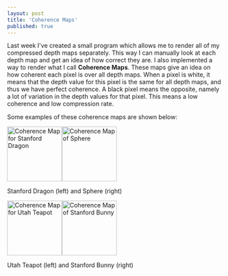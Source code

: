 ```yaml
---
layout: post
title: 'Coherence Maps'
published: true
---
```


Last week I've created a small program which allows me to render all of my compressed depth maps separately. This way I can manually look at each depth map and get an idea of how correct they are. I also implemented a way to render what I call <strong>Coherence Maps</strong>. These maps give an idea on how coherent each pixel is over all depth maps. When a pixel is white, it means that the depth value for this pixel is the same for all depth maps, and thus we have perfect coherence. A black pixel means the opposite, namely a lot of variation in the depth values for that pixel. This means a low coherence and low compression rate.

Some examples of these coherence maps are shown below:
<div class="aligncenter">
<img src="http://www.xaviert.be/uploads/2010/11/coherence-map-dragon.png" alt="Coherence Map for Stanford Dragon" title="coherence-map-dragon" width="128" height="128" class="size-full wp-image-139" /><img src="http://www.xaviert.be/uploads/2010/11/coherence-map-sphere.png" alt="Coherence Map of Sphere" title="coherence-map-sphere" width="128" height="128" class="size-full wp-image-140" /><p class="wp-caption-text">Stanford Dragon (left) and Sphere (right)</p>
<img src="http://www.xaviert.be/uploads/2010/11/coherence-map-teapot.png" alt="Coherence Map for Utah Teapot" title="coherence-map-teapot" width="128" height="128" class="size-full wp-image-141" /><img src="http://www.xaviert.be/uploads/2010/11/coherence-map-bunny.png" alt="Coherence Map of Stanford Bunny" title="coherence-map-bunny" width="128" height="128" class="size-full wp-image-138" /><p class="wp-caption-text">Utah Teapot (left) and Stanford Bunny (right)</p>
</div>